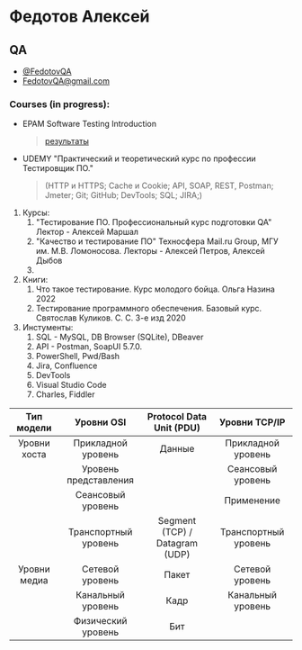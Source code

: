 # Федотов Алексей
## QA 

- [@FedotovQA](https://t.me/FedotovQA)
- FedotovQA@gmail.com

### Courses (in progress):
- EPAM Software Testing Introduction
  > [результаты](https://github.com/FedotovQA/Portfolio/blob/main/Opera%20Снимок_2023-03-19_150723_elearn.epam.com.png)

- UDEMY "Практический и теоретический курс по профессии Тестировщик ПО." 
  > (НТТР и HTTPS; Cache и Cookie; API, SOAP, REST, Postman; Jmeter; Git; GitHub; DevTools; SQL; JIRA;)

1. Курсы:
	1.  "Тестирование ПО. Профессиональный курс подготовки QA"
	   Лектор - Алексей Маршал
	2. "Качество и тестирование ПО"
	   Техносфера Mail.ru Group, МГУ им. М.В. Ломоносова.
	   Лекторы - Алексей Петров, Алексей Дыбов
	3. 
2. Книги:
	1.  Что такое тестирование. Курс молодого бойца. Ольга Назина 2022
	2. Тестирование программного обеспечения. Базовый курс. Святослав Куликов. С. С. 3-е изд 2020
3. Инстументы:
	1. SQL - MySQL, DB Browser (SQLite), DBeaver
	2. API - Postman, SoapUI 5.7.0.
	3. PowerShell, Pwd/Bash
	4. Jira, Confluence
	5. DevTools
	6. Visual Studio Code
	7. Charles, Fiddler

|  Тип модели  |       Уровни OSI      |    Protocol Data Unit (PDU)    |     Уровни TCP/IP    |
|:------------:|:---------------------:|:------------------------------:|:--------------------:|
| Уровни хоста |   Прикладной уровень  |             Данные             |  Прикладной уровень  |
|              | Уровень представления |                                |   Сеансовый уровень  |
|              |   Сеансовый уровень   |                                |      Применение      |
|              |  Транспортный уровень | Segment (TCP) / Datagram (UDP) | Транспортный уровень |
| Уровни медиа |    Сетевой уровень    |              Пакет             |    Сетевой уровень   |
|              |   Канальный уровень   |              Кадр              |   Канальный уровень  |
|              |   Физический уровень  |               Бит              |                      |
